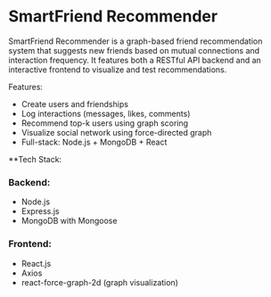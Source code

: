 ﻿

# SmartFriend Recommender

SmartFriend Recommender is a graph-based friend recommendation system that suggests new friends based on mutual connections and interaction frequency.
It features both a RESTful API backend and an interactive frontend to visualize and test recommendations.

 Features:

*  Create users and friendships
*  Log interactions (messages, likes, comments)
*  Recommend top-k users using graph scoring
*  Visualize social network using force-directed graph
* Full-stack: Node.js + MongoDB + React

**Tech Stack: 

### Backend:

* Node.js
* Express.js
* MongoDB with Mongoose

### Frontend:

* React.js
* Axios
* react-force-graph-2d (graph visualization)



